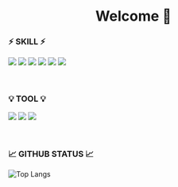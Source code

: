 ###
<!--  Hi there 👋 -->
<!--
**LSJeong/LSJeong** is a ✨ _special_ ✨ repository because its `README.md` (this file) appears on your GitHub profile.

Here are some ideas to get you started:

- 🔭 I’m currently working on ...
- 🌱 I’m currently learning ...
- 👯 I’m looking to collaborate on ...
- 🤔 I’m looking for help with ...
- 💬 Ask me about ...
- 📫 How to reach me: ...
- 😄 Pronouns: ...
- ⚡ Fun fact: ...
-->



<!-- ![header](https://capsule-render.vercel.app/api?type=Waving&text=HELLO) -->
<div align=center>
  <h1>Welcome 👋</h1>
</div>

### ⚡ SKILL ⚡
<p>
<img src="https://img.shields.io/badge/JAVA-007396?style=for-the-badge&logo=java&logoColor=white">
<img src="https://img.shields.io/badge/Oracle-F80000?style=for-the-badge&logo=Oracle&logoColor=white">
<img src="https://img.shields.io/badge/Android-3DDC84?style=for-the-badge&logo=Android&logoColor=white"/>
<img src="https://img.shields.io/badge/JAVASCRIPT-F7DF1E?style=for-the-badge&logo=JAVASCRIPT&logoColor=white"/>
<img src="https://img.shields.io/badge/SPRING-6DB33F?style=for-the-badge&logo=SPRING&logoColor=white"/>
  <img src="https://img.shields.io/badge/SPRING BOOT-6DB33F?style=for-the-badge&logo=SPRING BOOT&logoColor=white"/>
<br/>
</p>
<br/>

### :bulb: TOOL :bulb:
<p>
  <img src="https://img.shields.io/badge/INTELLIJ IDEA-000000?style=for-the-badge&logo=INTELLIJ IDEA&logoColor=white"/>
  <img src="https://img.shields.io/badge/ECLIPSE IDE-2C2255?style=for-the-badge&logo=ECLIPSE IDE&logoColor=white"/>
  <img src="https://img.shields.io/badge/VISUAL STUDIO CODE-007ACC?style=for-the-badge&logo=Visual Studio Code&logoColor=white"/>
  <br/>
</p>
<br/>

### :chart_with_upwards_trend: GITHUB STATUS :chart_with_upwards_trend:
![Top Langs](https://github-readme-stats.vercel.app/api/top-langs/?username=LSJeong&layout=compact&theme=swift)
